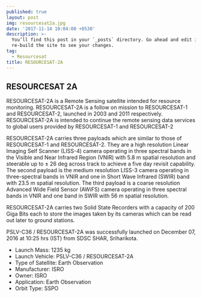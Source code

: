 ```yaml
---
published: true
layout: post
img: resourcesat2a.jpg
date: '2017-11-14 10:04:00 +0530'
description: >-
  You’ll find this post in your `_posts` directory. Go ahead and edit it and
  re-build the site to see your changes.
tag:
  - Resourcesat
title: RESOURCESAT-2A
---
```

## RESOURCESAT 2A

RESOURCESAT-2A is a Remote Sensing satellite intended for resource monitoring. RESOURCESAT-2A is a follow on mission to RESOURCESAT-1 and RESOURCESAT-2, launched in 2003 and 2011 respectively. RESOURCESAT-2A is intended to continue the remote sensing data services to global users provided by RESOURCESAT-1 and RESOURCESAT-2

RESOURCESAT-2A carries three payloads which are similar to those of RESOURCESAT-1 and RESOURCESAT-2. They are a high resolution Linear Imaging Self Scanner (LISS-4) camera operating in three spectral bands in the Visible and Near Infrared Region (VNIR) with 5.8 m spatial resolution and steerable up to ± 26 deg across track to achieve a five day revisit capability. The second payload is the medium resolution LISS-3 camera operating in three-spectral bands in VNIR and one in Short Wave Infrared (SWIR) band with 23.5 m spatial resolution. The third payload is a coarse resolution Advanced Wide Field Sensor (AWiFS) camera operating in three spectral bands in VNIR and one band in SWIR with 56 m spatial resolution.

RESOURCESAT-2A carries two Solid State Recorders with a capacity of 200 Giga Bits each to store the images taken by its cameras which can be read out later to ground stations.

PSLV-C36 / RESOURCESAT-2A was successfully launched on December 07, 2016 at 10:25 hrs (IST) from SDSC SHAR, Sriharikota.

- Launch Mass: 1235 kg
- Launch Vehicle: PSLV-C36 / RESOURCESAT-2A
- Type of Satellite: Earth Observation
- Manufacturer: ISRO
- Owner: ISRO
- Application: Earth Observation
- Orbit Type: SSPO

